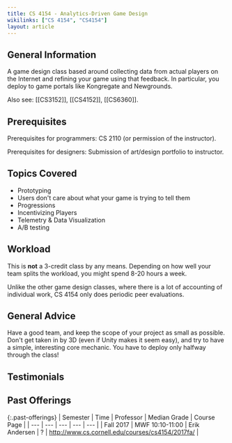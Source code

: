 ```yaml
---
title: CS 4154 - Analytics-Driven Game Design
wikilinks: ["CS 4154", "CS4154"]
layout: article
---
```


## General Information

A game design class based around collecting data from actual players on the Internet and refining your game using that feedback. In particular, you deploy to game portals like Kongregate and Newgrounds.

Also see: [[CS3152]], [[CS4152]], [[CS6360]].

## Prerequisites

Prerequisites for programmers: CS 2110 (or permission of the instructor).

Prerequisites for designers: Submission of art/design portfolio to instructor.

## Topics Covered

- Prototyping
- Users don't care about what your game is trying to tell them
- Progressions
- Incentivizing Players
- Telemetry & Data Visualization
- A/B testing

## Workload

This is __not__ a 3-credit class by any means. Depending on how well your team splits the workload, you might spend 8-20 hours a week.

Unlike the other game design classes, where there is a lot of accounting of individual work, CS 4154 only does periodic peer evaluations.

## General Advice

Have a good team, and keep the scope of your project as small as possible. Don't get taken in by 3D (even if Unity makes it seem easy), and try to have a simple, interesting core mechanic. You have to deploy only halfway through the class!

## Testimonials

## Past Offerings

{:.past-offerings}
| Semester | Time | Professor | Median Grade | Course Page |
| --- | --- | --- | --- | --- |
| Fall 2017 | MWF 10:10-11:00 | Erik Andersen | ? | <http://www.cs.cornell.edu/courses/cs4154/2017fa/> |
